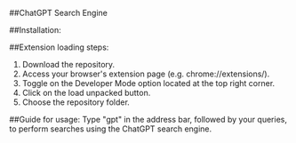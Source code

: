 ##ChatGPT Search Engine

##Installation:

##Extension loading steps:

1. Download the repository.
2. Access your browser's extension page (e.g. chrome://extensions/).
3. Toggle on the Developer Mode option located at the top right corner.
4. Click on the load unpacked button.
5. Choose the repository folder.

##Guide for usage:
Type "gpt" in the address bar, followed by your queries, to perform searches using the ChatGPT search engine.